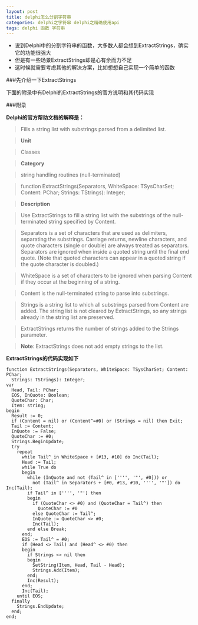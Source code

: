 ```yaml
---
layout: post
title: delphi怎么分割字符串
categories: delphi之字符串 delphi之精确使用api
tags: delphi 函数 字符串
---
```


* 说到Delphi中的分割字符串的函数，大多数人都会想到ExtractStrings，确实它的功能很强大
* 但是有一些场景ExtractStrings却是心有余而力不足
* 这时候就需要考虑其他的解决方案，比如想想自己实现一个简单的函数

###先介绍一下ExtractStrings

下面的附录中有Delphi的ExtractStrings的官方说明和其代码实现

###附录

**Delphi的官方帮助文档的解释是：**

>Fills a string list with substrings parsed from a delimited list.

>**Unit**

>Classes

>**Category**

>string handling routines (null-terminated)

>function ExtractStrings(Separators, WhiteSpace: TSysCharSet; Content: PChar; Strings: TStrings): Integer;

>**Description**

>Use ExtractStrings to fill a string list with the substrings of the null-terminated string specified by Content.

>Separators is a set of characters that are used as delimiters, separating the substrings. Carriage returns, newline characters, and quote characters (single or double) are always treated as separators. Separators are ignored when inside a quoted string until the final end quote. (Note that quoted characters can appear in a quoted string if the quote character is doubled.)

>WhiteSpace is a set of characters to be ignored when parsing Content if they occur at the beginning of a string.

>Content is the null-terminated string to parse into substrings.

>Strings is a string list to which all substrings parsed from Content are added. The string list is not cleared by ExtractStrings, so any strings already in the string list are preserved.

>ExtractStrings returns the number of strings added to the Strings parameter.

>**Note**:	ExtractStrings does not add empty strings to the list.

**ExtractStrings的代码实现如下**

```
function ExtractStrings(Separators, WhiteSpace: TSysCharSet; Content: PChar;
  Strings: TStrings): Integer;
var
  Head, Tail: PChar;
  EOS, InQuote: Boolean;
  QuoteChar: Char;
  Item: string;
begin
  Result := 0;
  if (Content = nil) or (Content^=#0) or (Strings = nil) then Exit;
  Tail := Content;
  InQuote := False;
  QuoteChar := #0;
  Strings.BeginUpdate;
  try
    repeat
      while Tail^ in WhiteSpace + [#13, #10] do Inc(Tail);
      Head := Tail;
      while True do
      begin
        while (InQuote and not (Tail^ in ['''', '"', #0])) or
          not (Tail^ in Separators + [#0, #13, #10, '''', '"']) do Inc(Tail);
        if Tail^ in ['''', '"'] then
        begin
          if (QuoteChar <> #0) and (QuoteChar = Tail^) then
            QuoteChar := #0
          else QuoteChar := Tail^;
          InQuote := QuoteChar <> #0;
          Inc(Tail);
        end else Break;
      end;
      EOS := Tail^ = #0;
      if (Head <> Tail) and (Head^ <> #0) then
      begin
        if Strings <> nil then
        begin
          SetString(Item, Head, Tail - Head);
          Strings.Add(Item);
        end;
        Inc(Result);
      end;
      Inc(Tail);
    until EOS;
  finally
    Strings.EndUpdate;
  end;
end;
```
